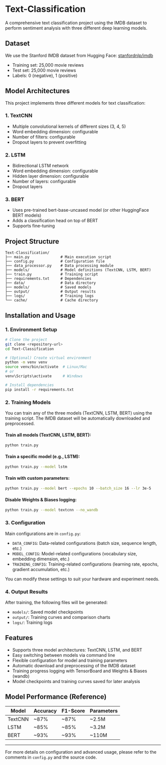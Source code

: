 # Text-Classification

A comprehensive text classification project using the IMDB dataset to perform sentiment analysis with three different deep learning models.

## Dataset

We use the Stanford IMDB dataset from Hugging Face: [stanfordnlp/imdb](https://huggingface.co/datasets/stanfordnlp/imdb)

- Training set: 25,000 movie reviews
- Test set: 25,000 movie reviews
- Labels: 0 (negative), 1 (positive)

## Model Architectures

This project implements three different models for text classification:

### 1. TextCNN
- Multiple convolutional kernels of different sizes (3, 4, 5)
- Word embedding dimension: configurable
- Number of filters: configurable
- Dropout layers to prevent overfitting

### 2. LSTM
- Bidirectional LSTM network
- Word embedding dimension: configurable
- Hidden layer dimension: configurable
- Number of layers: configurable
- Dropout layers

### 3. BERT
- Uses pre-trained bert-base-uncased model (or other HuggingFace BERT models)
- Adds a classification head on top of BERT
- Supports fine-tuning

## Project Structure

```
Text-Classification/
├── main.py              # Main execution script
├── config.py            # Configuration file
├── data_processor.py    # Data processing module
├── models/              # Model definitions (TextCNN, LSTM, BERT)
├── train.py             # Training script
├── requirements.txt     # Dependencies
├── data/                # Data directory
├── models/              # Saved models
├── output/              # Output results
├── logs/                # Training logs
└── cache/               # Cache directory
```

## Installation and Usage

### 1. Environment Setup

```bash
# Clone the project
git clone <repository-url>
cd Text-Classification

# (Optional) Create virtual environment
python -m venv venv
source venv/bin/activate  # Linux/Mac
# or
venv\Scripts\activate     # Windows

# Install dependencies
pip install -r requirements.txt
```

### 2. Training Models

You can train any of the three models (TextCNN, LSTM, BERT) using the training script. The IMDB dataset will be automatically downloaded and preprocessed.

#### Train all models (TextCNN, LSTM, BERT):
```bash
python train.py
```

#### Train a specific model (e.g., LSTM):
```bash
python train.py --model lstm
```

#### Train with custom parameters:
```bash
python train.py --model bert --epochs 10 --batch_size 16 --lr 3e-5
```

#### Disable Weights & Biases logging:
```bash
python train.py --model textcnn --no_wandb
```

### 3. Configuration

Main configurations are in `config.py`:

- `DATA_CONFIG`: Data-related configurations (batch size, sequence length, etc.)
- `MODEL_CONFIG`: Model-related configurations (vocabulary size, embedding dimension, etc.)
- `TRAINING_CONFIG`: Training-related configurations (learning rate, epochs, gradient accumulation, etc.)

You can modify these settings to suit your hardware and experiment needs.

### 4. Output Results

After training, the following files will be generated:

- `models/`: Saved model checkpoints
- `output/`: Training curves and comparison charts
- `logs/`: Training logs

## Features

- Supports three model architectures: TextCNN, LSTM, and BERT
- Easy switching between models via command line
- Flexible configuration for model and training parameters
- Automatic download and preprocessing of the IMDB dataset
- Training progress logging with TensorBoard and Weights & Biases (wandb)
- Model checkpoints and training curves saved for later analysis

## Model Performance (Reference)

| Model   | Accuracy | F1-Score | Parameters |
|---------|----------|----------|------------|
| TextCNN | ~87%     | ~87%     | ~2.5M      |
| LSTM    | ~85%     | ~85%     | ~3.2M      |
| BERT    | ~93%     | ~93%     | ~110M      |

---

For more details on configuration and advanced usage, please refer to the comments in `config.py` and the source code.



